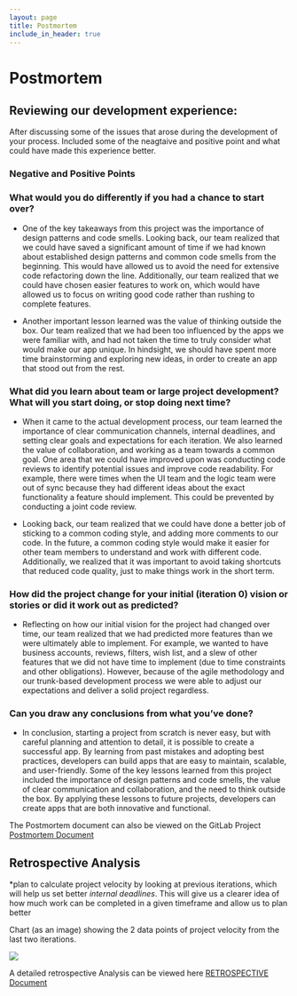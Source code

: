 ```yaml
---
layout: page
title: Postmortem
include_in_header: true
---
```


# Postmortem

## Reviewing our development experience:
After discussing some of the issues that arose during the development of your process. Included some of the neagtaive and positive point and what could have made this experience better.

### Negative and Positive Points

### What would you do differently if you had a chance to start over?

* One of the key takeaways from this project was the importance of design patterns and code smells. Looking back, our team realized that we could have saved a significant amount of time if we had known about established design patterns and common code smells from the beginning. This would have allowed us to avoid the need for extensive code refactoring down the line. Additionally, our team realized that we could have chosen easier features to work on, which would have allowed us to focus on writing good code rather than rushing to complete features.

* Another important lesson learned was the value of thinking outside the box. Our team realized that we had been too influenced by the apps we were familiar with, and had not taken the time to truly consider what would make our app unique. In hindsight, we should have spent more time brainstorming and exploring new ideas, in order to create an app that stood out from the rest.

### What did you learn about team or large project development? What will you start doing, or stop doing next time?

* When it came to the actual development process, our team learned the importance of clear communication channels, internal deadlines, and setting clear goals and expectations for each iteration. We also learned the value of collaboration, and working as a team towards a common goal. One area that we could have improved upon was conducting code reviews to identify potential issues and improve code readability. For example, there were times when the UI team and the logic team were out of sync because they had different ideas about the exact functionality a feature should implement. This could be prevented by conducting a joint code review.

* Looking back, our team realized that we could have done a better job of sticking to a common coding style, and adding more comments to our code. In the future, a common coding style would make it easier for other team members to understand and work with different code. Additionally, we realized that it was important to avoid taking shortcuts that reduced code quality, just to make things work in the short term.

### How did the project change for your initial (iteration 0) vision or stories or did it work out as predicted?

* Reflecting on how our initial vision for the project had changed over time, our team realized that we had predicted more features than we were ultimately able to implement. For example, we wanted to have business accounts, reviews, filters, wish list, and a slew of other features that we did not have time to implement (due to time constraints and other obligations). However, because of the agile methodology and our trunk-based development process we were able to adjust our expectations and deliver a solid project regardless.

### Can you draw any conclusions from what you’ve done?

* In conclusion, starting a project from scratch is never easy, but with careful planning and attention to detail, it is possible to create a successful app. By learning from past mistakes and adopting best practices, developers can build apps that are easy to maintain, scalable, and user-friendly. Some of the key lessons learned from this project included the importance of design patterns and code smells, the value of clear communication and collaboration, and the need to think outside the box. By applying these lessons to future projects, developers can create apps that are both innovative and functional.

The Postmortem document can also be viewed on the GitLab Project [Postmortem Document ](https://code.cs.umanitoba.ca/comp3350-winter2023/A01-G12-UrbanTech/-/blob/Iteration3/POST%20MORTEM.md)

## Retrospective Analysis

*plan to calculate project velocity by looking at previous iterations, which will help us set better *internal deadlines*. This will give us a clearer idea of how much work can be completed in a given timeframe and allow us to plan better

Chart (as an image) showing the 2 data points of project velocity from the last two iterations.

<img src="https://code.cs.umanitoba.ca/comp3350-winter2023/A01-G12-UrbanTech/-/raw/Iteration3/ProjectVelocityChart.png">

A detailed retrospective Analysis can be viewed here [RETROSPECTIVE Document](https://code.cs.umanitoba.ca/comp3350-winter2023/A01-G12-UrbanTech/-/blob/Iteration3/RETROSPECTIVE.md)

